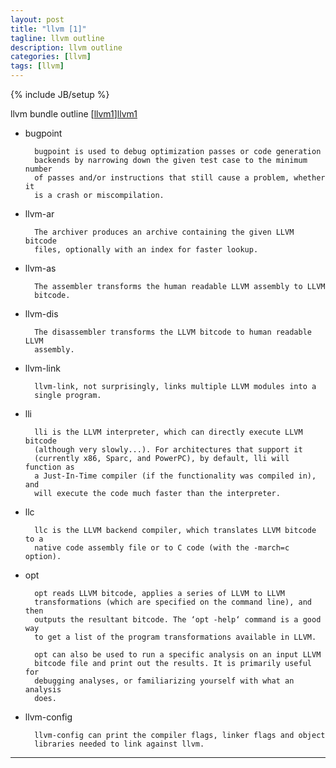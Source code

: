 ```yaml
---
layout: post
title: "llvm [1]"
tagline: llvm outline
description: llvm outline
categories: [llvm]
tags: [llvm]
---
```

{% include JB/setup %}

llvm bundle outline [[llvm1]][llvm1]

+ bugpoint

        bugpoint is used to debug optimization passes or code generation 
        backends by narrowing down the given test case to the minimum number
        of passes and/or instructions that still cause a problem, whether it 
        is a crash or miscompilation. 

+ llvm-ar

        The archiver produces an archive containing the given LLVM bitcode 
        files, optionally with an index for faster lookup.

+ llvm-as

        The assembler transforms the human readable LLVM assembly to LLVM 
        bitcode.

+ llvm-dis

        The disassembler transforms the LLVM bitcode to human readable LLVM 
        assembly.

+ llvm-link

        llvm-link, not surprisingly, links multiple LLVM modules into a 
        single program.

+ lli

        lli is the LLVM interpreter, which can directly execute LLVM bitcode 
        (although very slowly...). For architectures that support it 
        (currently x86, Sparc, and PowerPC), by default, lli will function as 
        a Just-In-Time compiler (if the functionality was compiled in), and 
        will execute the code much faster than the interpreter.

+ llc

        llc is the LLVM backend compiler, which translates LLVM bitcode to a 
        native code assembly file or to C code (with the -march=c option).

+ opt

        opt reads LLVM bitcode, applies a series of LLVM to LLVM 
        transformations (which are specified on the command line), and then 
        outputs the resultant bitcode. The ‘opt -help‘ command is a good way 
        to get a list of the program transformations available in LLVM.

        opt can also be used to run a specific analysis on an input LLVM 
        bitcode file and print out the results. It is primarily useful for 
        debugging analyses, or familiarizing yourself with what an analysis 
        does.

+ llvm-config

        llvm-config can print the compiler flags, linker flags and object 
        libraries needed to link against llvm.

-------------------------------------------------------------------
[llvm1]: http://llvm.org/docs/GettingStarted.html#llvm-tools

